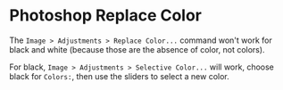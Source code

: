 # Photoshop Replace Color

The `Image > Adjustments > Replace Color...` command won't work for black and white (because those are the absence of color, not colors).

For black, `Image > Adjustments > Selective Color...` will work, choose black for `Colors:`, then use the sliders to select a new color.
